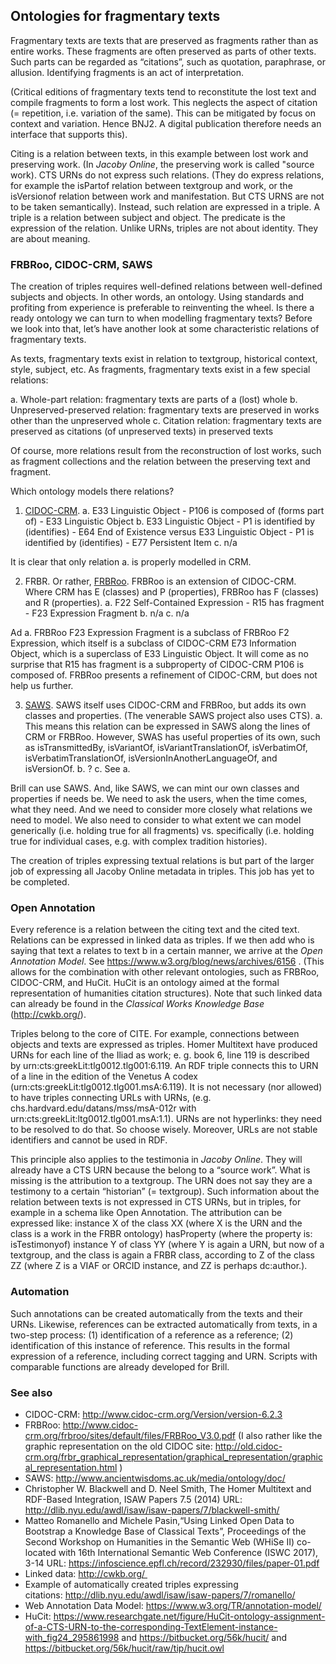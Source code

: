 ## Ontologies for fragmentary texts
Fragmentary texts are texts that are preserved as fragments rather than as entire works. These fragments are often preserved as parts of other texts. Such parts can be regarded as “citations”, such as quotation, paraphrase, or allusion. Identifying fragments is an act of interpretation. 

(Critical editions of fragmentary texts tend to reconstitute the lost text and compile fragments to form a lost work. This neglects the aspect of citation (= repetition, i.e. variation of the same). This can be mitigated by focus on context and variation. Hence BNJ2. A digital publication therefore needs an interface that supports this).

Citing is a relation between texts, in this example between lost work and preserving work. (In _Jacoby Online_, the preserving work is called "source work). CTS URNs do not express such relations. (They do express relations, for example the isPartof relation between textgroup and work, or the isVersionof relation between work and manifestation. But CTS URNS are not to be taken semantically). Instead, such relation are expressed in a triple. A triple is a relation between subject and object. The predicate is the expression of the relation. Unlike URNs, triples are not about identity. They are about meaning. 

### FRBRoo, CIDOC-CRM, SAWS
The creation of triples requires well-defined relations between well-defined subjects and objects. In other words, an ontology. Using standards and profiting from experience is preferable to reinventing the wheel. Is there a ready ontology we can turn to when modelling fragmentary texts? Before we look into that, let’s have another look at some characteristic relations of fragmentary texts.

As texts, fragmentary texts exist in relation to textgroup, historical context, style, subject, etc. As fragments, fragmentary texts exist in a few special relations:

a. Whole-part relation: fragmentary texts are parts of a (lost) whole
b. Unpreserved-preserved relation: fragmentary texts are preserved in works other than the unpreserved whole
c. Citation relation: fragmentary texts are preserved as citations (of unpreserved texts) in preserved texts

Of course, more relations result from the reconstruction of lost works, such as fragment collections and the relation between the preserving text and fragment. 

Which ontology models there relations?

1. [CIDOC-CRM](http://www.cidoc-crm.org/).
 a. E33 Linguistic Object - P106 is composed of (forms part of) - E33 Linguistic Object
 b. E33 Linguistic Object - P1 is identified by (identifies) - E64 End of Existence versus E33 Linguistic Object - P1 is identified by (identifies) - E77 Persistent Item
 c. n/a

It is clear that only relation a. is properly modelled in CRM. 

2. FRBR. Or rather, [FRBRoo](http://www.cidoc-crm.org/frbroo/home-0). FRBRoo is an extension of CIDOC-CRM. Where CRM has E (classes) and P (properties), FRBRoo has F (classes) and R (properties). 
 a. F22 Self-Contained Expression - R15 has fragment - F23 Expression Fragment
 b. n/a
 c. n/a

Ad a. FRBRoo F23 Expression Fragment is a subclass of FRBRoo F2 Expression, which itself is a subclass of CIDOC-CRM E73 Information Object, which is a superclass of E33 Linguistic Object. It will come as no surprise that R15 has fragment is a subproperty of CIDOC-CRM P106 is composed of.
FRBRoo presents a refinement of CIDOC-CRM, but does not help us further. 

3. [SAWS](https://ancientwisdoms.ac.uk/). SAWS itself uses CIDOC-CRM and FRBRoo, but adds its own classes and properties. (The venerable SAWS project also uses CTS).
 a. This means this relation can be expressed in SAWS along the lines of CRM or FRBRoo. However, SWAS has useful properties of its own, such as isTransmittedBy, isVariantOf, isVariantTranslationOf, isVerbatimOf, isVerbatimTranslationOf, isVersionInAnotherLanguageOf, and isVersionOf.
 b. ?
c. See a.

Brill can use SAWS. And, like SAWS, we can mint our own classes and properties if needs be. We need to ask the users, when the time comes, what they need. And we need to consider more closely what relations we need to model. We also need to consider to what extent we can model generically (i.e. holding true for all fragments) vs. specifically (i.e. holding true for individual cases, e.g. with complex tradition histories).

The creation of triples expressing textual relations is but part of the larger job of expressing all Jacoby Online metadata in triples. This job has yet to be completed. 

### Open Annotation

Every reference is a relation between the citing text and the cited text. Relations can be expressed in linked data as triples. If we then add who is saying that text a relates to text b in a certain manner, we arrive at the _Open Annotation Model_. See https://www.w3.org/blog/news/archives/6156 . (This allows for the combination with other relevant ontologies, such as FRBRoo, CIDOC-CRM, and HuCit. HuCit is an ontology aimed at the formal representation of humanities citation structures). Note that such linked data can already be found in the _Classical Works Knowledge Base_ (http://cwkb.org/).

Triples belong to the core of CITE. For example, connections between objects and texts are expressed as triples. Homer Multitext have produced URNs for each line of the Iliad as work; e. g. book 6, line 119 is described by urn:cts:greekLit:tlg0012.tlg001:6.119. An RDF triple connects this to URN of a line in the edition of the Venetus A codex (urn:cts:greekLit:tlg0012.tlg001.msA:6.119). It is not necessary (nor allowed) to have triples connecting URLs with URNs, (e.g. chs.hardvard.edu/datans/mss/msA-012r with urn:cts:greekLit:ltg0012.tlg001.msA:1.1). URNs are not hyperlinks: they need to be resolved to do that. So choose wisely. Moreover, URLs are not stable identifiers and cannot be used in RDF.

This principle also applies to the testimonia in _Jacoby Online_. They will already have a CTS URN because the belong to a “source work”. What is missing is the attribution to a textgroup. The URN does not say they are a testimony to a certain “historian” (= textgroup). Such information about the relation between texts is not expressed in CTS URNs, but in triples, for example in a schema like Open Annotation. The attribution can be expressed like: instance X of the class XX (where X is the URN and the class is a work in the FRBR ontology) hasProperty (where the property is: isTestimonyof) instance Y of class YY (where Y is again a URN, but now of a textgroup, and the class is again a FRBR class, according to Z  of the class ZZ (where Z is a VIAF or ORCID instance, and ZZ is perhaps dc:author.).

### Automation

Such annotations can be created automatically from the texts and their URNs. Likewise, references can be extracted automatically from texts, in a two-step process: (1) identification of a reference as a reference; (2) identification of this instance of reference. This results in the formal expression of a reference, including correct tagging and URN. Scripts with comparable functions are already developed for Brill.

### See also

* CIDOC-CRM: http://www.cidoc-crm.org/Version/version-6.2.3 
* FRBRoo: http://www.cidoc-crm.org/frbroo/sites/default/files/FRBRoo_V3.0.pdf (I also rather like the graphic representation on the old CIDOC site: http://old.cidoc-crm.org/frbr_graphical_representation/graphical_representation/graphical_representation.html )
* SAWS: http://www.ancientwisdoms.ac.uk/media/ontology/doc/ 
* Christopher W. Blackwell and D. Neel Smith, The Homer Multitext and RDF-Based Integration, ISAW Papers 7.5 (2014) URL: http://dlib.nyu.edu/awdl/isaw/isaw-papers/7/blackwell-smith/ 
* Matteo Romanello and Michele Pasin,“Using Linked Open Data to Bootstrap a Knowledge Base of Classical Texts”, Proceedings of the Second Workshop on Humanities in the Semantic Web (WHiSe II) co-located with 16th International Semantic Web Conference (ISWC 2017), 3-14 URL: https://infoscience.epfl.ch/record/232930/files/paper-01.pdf 
* Linked data: http://cwkb.org/ 
* Example of automatically created triples expressing citations: http://dlib.nyu.edu/awdl/isaw/isaw-papers/7/romanello/
* Web Annotation Data Model: https://www.w3.org/TR/annotation-model/ 
* HuCit: https://www.researchgate.net/figure/HuCit-ontology-assignment-of-a-CTS-URN-to-the-corresponding-TextElement-instance-with_fig24_295861998 and https://bitbucket.org/56k/hucit/ and https://bitbucket.org/56k/hucit/raw/tip/hucit.owl
